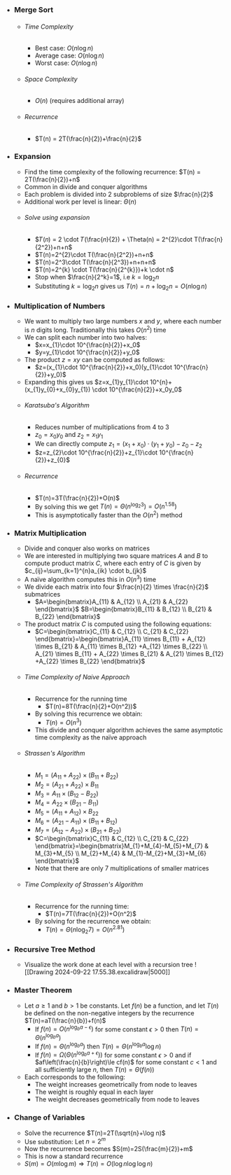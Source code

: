 
- ### Merge Sort
	- ###### Time Complexity
		- Best case: $O(n \log n)$
		- Average case: $O(n \log n)$
		- Worst case: $O(n \log n)$
	- ###### Space Complexity
		- $O(n)$ (requires additional array)
	- ###### Recurrence
		- $T(n) = 2T(\frac{n}{2})+\frac{n}{2}$

- ### Expansion
	- Find the time complexity of the following recurrence: $T(n) = 2T(\frac{n}{2})+n$
	- Common in divide and conquer algorithms
	- Each problem is divided into 2 subproblems of size $\frac{n}{2}$
	- Additional work per level is linear: $\Theta(n)$
	- ###### Solve using expansion
		- $𝑇(𝑛) = 2 \cdot 𝑇(\frac{𝑛}{2}) + \Theta(n) = 2^{2}\cdot T(\frac{n}{2^2})+n+n$
		- $T(n)=2^{2}\cdot T(\frac{n}{2^2})+n+n$
		- $T(n)=2^3\cdot T(\frac{n}{2^3})+n+n+n$
		- $T(n)=2^{k} \cdot T(\frac{n}{2^{k}})+k \cdot n$
		- Stop when $\frac{n}{2^k}=1$, i.e $k=\log_2 n$
		- Substituting $k=\log_2 n$ gives us $T(n)=n+\log_2 n=O(n\log n)$

- ### Multiplication of Numbers
	- We want to multiply two large numbers $x$ and $y$, where each number is $n$ digits long. Traditionally this takes $O(n^2)$ time
	- We can split each number into two halves: 
		- $x=x_{1}\cdot 10^{\frac{n}{2}}+x_0$
		- $y=y_{1}\cdot 10^{\frac{n}{2}}+y_0$
	- The product $z=xy$ can be computed as follows:
		- $z=(x_{1}\cdot 10^{\frac{n}{2}}+x_0)(y_{1}\cdot 10^{\frac{n}{2}}+y_0)$
	- Expanding this gives us $z=x_{1}y_{1}\cdot 10^{n}+(x_{1}y_{0}+x_{0}y_{1}) \cdot 10^{\frac{n}{2}}+x_0y_0$
	- ###### Karatsuba's Algorithm
		- Reduces number of multiplications from 4 to 3
		- $z_{0}=x_{0}y_{0}$ and $z_{2}=x_{1}y_{1}$
		- We can directly compute $z_1=(x_1+x_0)\cdot (y_1+y_{0})-z_{0}-z_{2}$
		- $z=z_{2}\cdot 10^{\frac{n}{2}}+z_{1}\cdot 10^{\frac{n}{2}}+z_{0}$
	- ###### Recurrence
		- $T(n)=3T(\frac{n}{2})+O(n)$
		- By solving this we get $T(n)=\Theta(n^{\log_{2}3})=O(n^{1.58})$
		- This is asymptotically faster than the $O(n^2)$ method

- ### Matrix Multiplication
	- Divide and conquer also works on matrices
	- We are interested in multiplying two square matrices $A$ and $B$ to compute product matrix $C$, where each entry of $C$ is given by $c_{ij}=\sum_{k=1}^{n}a_{ik} \cdot b_{jk}$
	- A naïve algorithm computes this in $O(n^3)$ time
	- We divide each matrix into four $\frac{n}{2} \times \frac{n}{2}$ submatrices
		- $A=\begin{bmatrix}A_{11} & A_{12} \\ A_{21} & A_{22} \end{bmatrix}$ $B=\begin{bmatrix}B_{11} & B_{12} \\ B_{21} & B_{22} \end{bmatrix}$
	- The product matrix $C$ is computed using the following equations:
		- $C=\begin{bmatrix}C_{11} & C_{12} \\ C_{21} & C_{22} \end{bmatrix}=\begin{bmatrix}A_{11} \times B_{11} + A_{12} \times B_{21} & A_{11} \times B_{12} +A_{12} \times B_{22} \\ A_{21} \times B_{11} + A_{22} \times B_{21} & A_{21} \times B_{12} +A_{22} \times B_{22} \end{bmatrix}$
	- ###### Time Complexity of Naive Approach
		- Recurrence for the running time 
			- $T(n)=8T(\frac{n}{2}+O(n^2))$
		- By solving this recurrence we obtain:
			- $T(n)=O(n^3)$
		- This divide and conquer algorithm achieves the same asymptotic time complexity as the naïve approach
	- ###### Strassen's Algorithm
		- $M_{1}=(A_{11}+A_{22})\times (B_{11}+B_{22})$
		- $M_{2}=(A_{21}+A_{22})\times B_{11}$
		- $M_{3}=A_{11}\times(B_{12}-B_{22})$
		- $M_{4}=A_{22}\times(B_{21}-B_{11})$
		- $M_{5}=(A_{11}+A_{12})\times B_{22}$
		- $M_{6}=(A_{21}-A_{11})\times(B_{11}+B_{12})$
		- $M_7=(A_{12}-A_{22})\times (B_{21}+B_{22})$
		- $C=\begin{bmatrix}C_{11} & C_{12} \\ C_{21} & C_{22} \end{bmatrix}=\begin{bmatrix}M_{1}+M_{4}-M_{5}+M_{7} & M_{3}+M_{5} \\ M_{2}+M_{4} & M_{1}-M_{2}+M_{3}+M_{6} \end{bmatrix}$
		- Note that there are only 7 multiplications of smaller matrices
	- ###### Time Complexity of Strassen's Algorithm
		- Recurrence for the running time:
			- $T(n)=7T(\frac{n}{2})+O(n^2)$
		- By solving for the recurrence we obtain:
			- $T(n)=\Theta(n \log_{2}7)=O(n^{2.81})$

- ### Recursive Tree Method
	- Visualize the work done at each level with a recursion tree ![[Drawing 2024-09-22 17.55.38.excalidraw|5000]]

- ### Master Theorem
	- Let $a \ge 1$ and $b > 1$ be constants. Let $f(n)$ be a function, and let $T(n)$ be defined on the non-negative integers by the recurrence $T(n)=aT(\frac{n}{b})+f(n)$
		- If $f(n)=O(n^{\log_{b} a - \epsilon})$ for some constant $\epsilon > 0$ then $T(n)=\Theta(n^{\log_{b} a})$
		- If $f(n)= \Theta(n^{\log_{b} a})$ then $T(n)=\Theta(n^{\log_{b} a} \log n)$
		- If $f(n)=\Omega(\Theta(n^{\log_{b} a + \epsilon}))$ for some constant $\epsilon > 0$ and if $af\left(\frac{n}{b}\right)\le cf(n)$ for some constant $c < 1$ and all sufficiently large $n$, then $T(n)=\Theta(f(n))$
	- Each corresponds to the following:
		- The weight increases geometrically from node to leaves
		- The weight is roughly equal in each layer
		- The weight decreases geometrically from node to leaves

- ### Change of Variables
	- Solve the recurrence $T(n)=2T(\sqrt{n}+\log n)$
	- Use substitution: Let $n=2^m$
	- Now the recurrence becomes $S(m)=2S(\frac{m}{2})+m$
	- This is now a standard recurrence
	- $S(m)=O(m \log m) \Rightarrow T(n) = O(\log n \log \log n)$